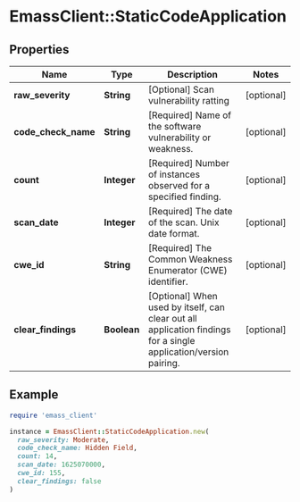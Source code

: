 # EmassClient::StaticCodeApplication

## Properties

| Name | Type | Description | Notes |
| ---- | ---- | ----------- | ----- |
| **raw_severity** | **String** | [Optional] Scan vulnerability ratting | [optional] |
| **code_check_name** | **String** | [Required] Name of the software vulnerability or weakness. | [optional] |
| **count** | **Integer** | [Required] Number of instances observed for a specified finding. | [optional] |
| **scan_date** | **Integer** | [Required] The date of the scan. Unix date format. | [optional] |
| **cwe_id** | **String** | [Required] The Common Weakness Enumerator (CWE) identifier. | [optional] |
| **clear_findings** | **Boolean** | [Optional] When used by itself, can clear out all application findings for a single application/version pairing. | [optional] |

## Example

```ruby
require 'emass_client'

instance = EmassClient::StaticCodeApplication.new(
  raw_severity: Moderate,
  code_check_name: Hidden Field,
  count: 14,
  scan_date: 1625070000,
  cwe_id: 155,
  clear_findings: false
)
```

